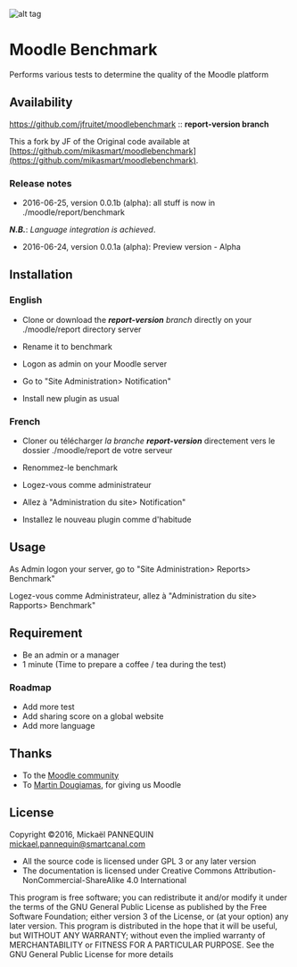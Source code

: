 ![alt tag](https://github.com/mikasmart/moodlebenchmark/blob/master/screenshot.jpg)

# Moodle Benchmark

Performs various tests to determine the quality of the Moodle platform

## Availability

https://github.com/jfruitet/moodlebenchmark :: **report-version branch**

This a fork by JF of the Original code available at [https://github.com/mikasmart/moodlebenchmark](https://github.com/mikasmart/moodlebenchmark).


### Release notes


* 2016-06-25, version 0.0.1b (alpha): all stuff is now in ./moodle/report/benchmark 

***N.B.***: *Language integration is achieved*.

* 2016-06-24, version 0.0.1a (alpha): Preview version - Alpha

## Installation

### English
* Clone or download the ***report-version*** *branch* directly on your  ./moodle/report directory server

* Rename it to benchmark

* Logon as admin on your Moodle server 

* Go to "Site Administration> Notification"

* Install new plugin as usual

### French

* Cloner ou télécharger  *la branche* ***report-version*** directement vers le dossier ./moodle/report de votre serveur

* Renommez-le benchmark 

* Logez-vous comme administrateur  

* Allez à  "Administration du site> Notification"

* Installez le nouveau plugin comme d'habitude

## Usage

As Admin logon your server, go to "Site Administration> Reports> Benchmark"

Logez-vous comme  Administrateur, allez à "Administration du site> Rapports> Benchmark"

## Requirement

- Be an admin or a manager
- 1 minute (Time to prepare a coffee / tea during the test)

### Roadmap

- Add more test
- Add sharing score on a global website
- Add more language

## Thanks

* To the [Moodle community](https://moodle.org/)
* To [Martin Dougiamas](https://en.wikipedia.org/wiki/Martin_Dougiamas), for giving us Moodle

## License

Copyright ©2016, Mickaël PANNEQUIN <mickael.pannequin@smartcanal.com>

* All the source code is licensed under GPL 3 or any later version
* The documentation is licensed under Creative Commons Attribution-NonCommercial-ShareAlike 4.0 International

This program is free software; you can redistribute it and/or modify it under the terms of the GNU General Public License as published by the Free Software Foundation; either version 3 of the License, or (at your option) any later version. This program is distributed in the hope that it will be useful, but WITHOUT ANY WARRANTY; without even the implied warranty of MERCHANTABILITY or FITNESS FOR A PARTICULAR PURPOSE. See the GNU General Public License for more details
